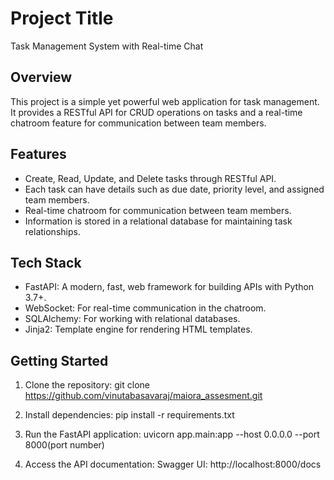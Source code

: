 # Project Title

Task Management System with Real-time Chat

## Overview

This project is a simple yet powerful web application for task management. It provides a RESTful API for CRUD operations on tasks and a real-time chatroom feature for communication between team members.

## Features

- Create, Read, Update, and Delete tasks through RESTful API.
- Each task can have details such as due date, priority level, and assigned team members.
- Real-time chatroom for communication between team members.
- Information is stored in a relational database for maintaining task relationships.

## Tech Stack

- FastAPI: A modern, fast, web framework for building APIs with Python 3.7+.
- WebSocket: For real-time communication in the chatroom.
- SQLAlchemy: For working with relational databases.
- Jinja2: Template engine for rendering HTML templates.

## Getting Started

1. Clone the repository:
   git clone https://github.com/vinutabasavaraj/maiora_assesment.git

2. Install dependencies:
    pip install -r requirements.txt

3. Run the FastAPI application:
    uvicorn app.main:app --host 0.0.0.0 --port 8000(port number)

4. Access the API documentation:
    Swagger UI: http://localhost:8000/docs



